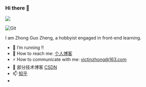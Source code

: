 ### Hi there 👋

<!--
**victinSever/victinSever** is a ✨ _special_ ✨ repository because its `README.md` (this file) appears on your GitHub profile.

Here are some ideas to get you started:

- 🔭 I’m currently working on ...
- 🌱 I’m currently learning ...
- 👯 I’m looking to collaborate on ...
- 🤔 I’m looking for help with ...
- 💬 Ask me about ...
- 📫 How to reach me: ...
- 😄 Pronouns: ...
- ⚡ Fun fact: ...

![visitors](https://visitor-badge.glitch.me/badge?page_id=fantingsheng.fantingsheng&left_color=green&right_color=red)
-->

![](https://github-readme-stats.vercel.app/api?username=victinSever)

![Git](https://img.shields.io/badge/-Git-F05032?style=flat-square&logo=git&logoColor=white)

I am Zhong Guo Zheng, a hobbyist engaged in front-end learning.

- 🔭 I’m running !!
- 🌱 How to reach me: [个人博客](https://victinserver.github.io/about)
- ⚡ How to communicate with me: victinzhong@163.com
- 👯 部分技术博客 [CSDN](https://blog.csdn.net/qq_54353631?spm=1010.2135.3001.5343)
- 📫 [知乎](https://www.zhihu.com/people/7-24-61-97)
- 
<!--
![qr](https://s2.ax1x.com/2019/05/16/E7vSSJ.jpg)
-->
